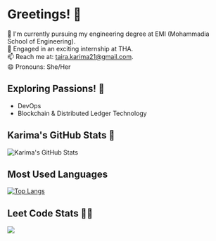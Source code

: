 # Greetings! 🍉

🔭 I'm currently pursuing my engineering degree at EMI (Mohammadia School of Engineering).<br>
🚀 Engaged in an exciting internship at THA.<br>
📫 Reach me at: taira.karima21@gmail.com.<br>
😄 Pronouns: She/Her

## Exploring Passions! 🌟
- DevOps
- Blockchain & Distributed Ledger Technology

## Karima's GitHub Stats 👾
![Karima's GitHub Stats](https://github-readme-stats.vercel.app/api?username=TKarima22&show_icons=true&theme=dracula)

## Most Used Languages 
[![Top Langs](https://github-readme-stats.vercel.app/api/top-langs/?username=TKarima22&layout=compact)](https://github.com/anuraghazra/github-readme-stats)

## Leet Code Stats 👩‍💻 
![](https://leetcard.jacoblin.cool/TKarima22?ext=heatmap)
